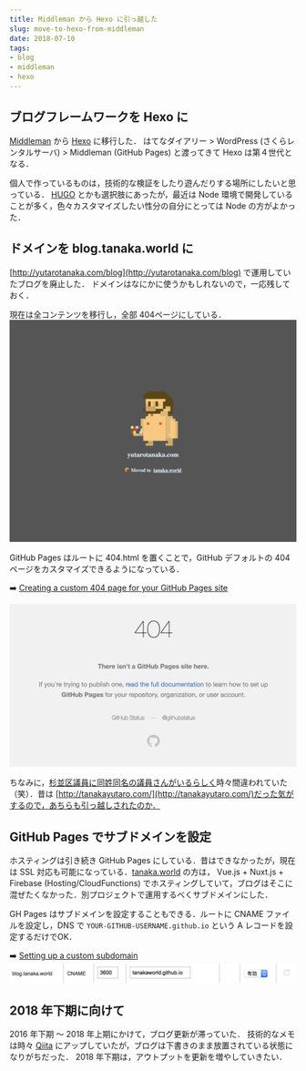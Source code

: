 ```yaml
---
title: Middleman から Hexo に引っ越した
slug: move-to-hexo-from-middleman
date: 2018-07-10
tags:
- blog
- middleman
- hexo
---
```


## ブログフレームワークを Hexo に

[Middleman](https://middlemanapp.com/) から [Hexo](https://hexo.io/) に移行した．
はてなダイアリー > WordPress (さくらレンタルサーバ) > Middleman (GitHub Pages) と渡ってきて Hexo は第４世代となる．

個人で作っているものは，技術的な検証をしたり遊んだりする場所にしたいと思っている．
[HUGO](https://gohugo.io/) とかも選択肢にあったが，最近は Node 環境で開発していることが多く，色々カスタマイズしたい性分の自分にとっては Node の方がよかった．

## ドメインを blog.tanaka.world に

[http://yutarotanaka.com/blog](http://yutarotanaka.com/blog) で運用していたブログを廃止した．
ドメインはなにかに使うかもしれないので，一応残しておく．

現在は全コンテンツを移行し，全部 404ページにしている．
![yutarotanaka.com_404.png](/images/2018-07-10-move-to-hexo-from-middleman/yutarotanaka.com_404.png "yutarotanaka.com_404")

GitHub Pages はルートに 404.html を置くことで，GitHub デフォルトの 404 ページをカスタマイズできるようになっている．

➡️ [Creating a custom 404 page for your GitHub Pages site](https://help.github.com/articles/creating-a-custom-404-page-for-your-github-pages-site/)

![gh-pages-404.png](/images/2018-07-10-move-to-hexo-from-middleman/gh-pages-404.png "gh-pages-404.png")

ちなみに，[杉並区議員に同姓同名の議員さんがいるらしく](http://blog.tanakayutaro.net/)時々間違われていた（笑）．昔は [http://tanakayutaro.com/](http://tanakayutaro.com/)だった気がするので，あちらも引っ越しされたのか．

## GitHub Pages でサブドメインを設定

ホスティングは引き続き GitHub Pages にしている．昔はできなかったが，現在は SSL 対応も可能になっている．[tanaka.world](https://tanaka.world) の方は， Vue.js + Nuxt.js + Firebase (Hosting/CloudFunctions) でホスティングしていて，ブログはそこに混ぜたくなかった．別プロジェクトで運用するべくサブドメインにした．

GH Pages はサブドメインを設定することもできる．ルートに CNAME ファイルを設定し，DNS で `YOUR-GITHUB-USERNAME.github.io` という A レコードを設定するだけでOK．

➡️ [Setting up a custom subdomain](https://help.github.com/articles/setting-up-a-custom-subdomain/#configuring-a-cname-record-with-your-dns-provider)
![お名前ドットコムのDNS設定画面](/images/2018-07-10-move-to-hexo-from-middleman/gh-pages-sub-domain.png "お名前ドットコムのDNS設定画面")

## 2018 年下期に向けて

2016 年下期 〜 2018 年上期にかけて，ブログ更新が滞っていた．
技術的なメモは時々 [Qiita](https://qiita.com/tanakaworld) にアップしていたが，ブログは下書きのまま放置されている状態になりがちだった．
2018 年下期は，アウトプットを更新を増やしていきたい．
